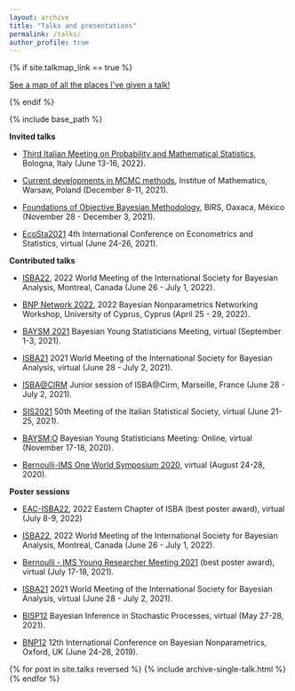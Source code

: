 ```yaml
---
layout: archive
title: "Talks and presentations"
permalink: /talks/
author_profile: true
---
```


{% if site.talkmap_link == true %}

<p style="text-decoration:underline;"><a href="/talkmap.html">See a map of all the places I've given a talk!</a></p>

{% endif %}

{% include base_path %}

**Invited talks**

* [Third Italian Meeting on Probability and Mathematical Statistics](https://site.unibo.it/probstat/en), Bologna, Italy (June 13-16, 2022).

* [Current developments in MCMC methods](https://www.impan.pl/en/activities/banach-center/conferences/21-mcmc), Institue of Mathematics, Warsaw, Poland (December 8-11, 2021).

* [Foundations of Objective Bayesian Methodology](https://www.birs.ca/events/2021/5-day-workshops/21w5107), BIRS, Oaxaca, México (November 28 - December 3, 2021).

* [EcoSta2021](http://www.cmstatistics.org/EcoSta2021/) 4th International Conference on Econometrics and Statistics, virtual (June 24-26, 2021).

**Contributed talks**

* [ISBA22](https://isbawebmaster.github.io/ISBA2022/), 2022 World Meeting of the International Society for Bayesian Analysis, Montreal, Canada (June 26 - July 1, 2022).

* [BNP Network 2022](http://cyprusconferences.org/bnp2022/), 2022 Bayesian Nonparametrics Networking Workshop, University of Cyprus, Cyprus (April 25 - 29, 2022).

* [BAYSM 2021](https://events.stat.uconn.edu/BAYSM2021/) Bayesian Young Statisticians Meeting, virtual (September 1-3, 2021).

* [ISBA21](https://events.stat.uconn.edu/ISBA2021/) 2021 World Meeting of the International Society for Bayesian Analysis, virtual (June 28 - July 2, 2021).

* [ISBA@CIRM](https://sites.google.com/view/isba-at-cirm/junior-sessions) Junior session of ISBA@Cirm, Marseille, France (June 28 - July 2, 2021).

* [SIS2021](https://meetings3.sis-statistica.org/index.php/sis2021/) 50th Meeting of the Italian Statistical Society, virtual (June 21-25, 2021).

* [BAYSM:O](https://j-isba.github.io/baysmo.html) Bayesian Young Statisticians Meeting: Online, virtual (November 17-18, 2020).

* [Bernoulli-IMS One World Symposium 2020](https://www.worldsymposium2020.org/home), virtual (August 24-28, 2020).

**Poster sessions**

* [EAC-ISBA22](https://www.eac-isba.org/eacisba2022), 2022 Eastern Chapter of ISBA (best poster award), virtual (July 8-9, 2022)

* [ISBA22](https://isbawebmaster.github.io/ISBA2022/), 2022 World Meeting of the International Society for Bayesian Analysis, Montreal, Canada (June 26 - July 1, 2022).

* [Bernoulli - IMS Young Researcher Meeting 2021](https://www.wc2020.org/sub03_04.php) (best poster award), virtual (July 17-18, 2021).

* [ISBA21](https://events.stat.uconn.edu/ISBA2021/) 2021 World Meeting of the International Society for Bayesian Analysis, virtual (June 28 - July 2, 2021).

* [BISP12](https://bisp12.imati.cnr.it/home_page.php) Bayesian Inference in Stochastic Processes, virtual (May 27-28, 2021).

* [BNP12](http://www.stats.ox.ac.uk/bnp12/) 12th International Conference on Bayesian Nonparametrics, Oxford, UK (June 24-28, 2019).



{% for post in site.talks reversed %}
  {% include archive-single-talk.html %}
{% endfor %}
